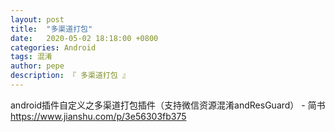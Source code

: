 ```yaml
---
layout: post
title:  "多渠道打包"
date:   2020-05-02 18:18:00 +0800
categories: Android
tags: 混淆
author: pepe
description: 『 多渠道打包 』
---
```


android插件自定义之多渠道打包插件（支持微信资源混淆andResGuard） - 简书
https://www.jianshu.com/p/3e56303fb375

